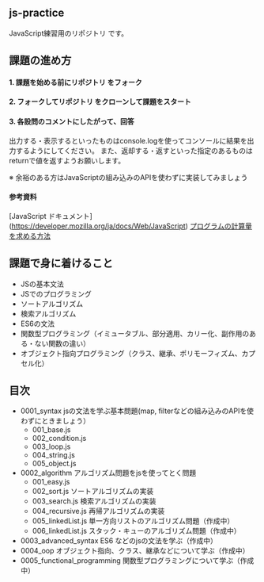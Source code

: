 

## js-practice

JavaScript練習用のリポジトリ です。

## 課題の進め方

#### 1. 課題を始める前にリポジトリ をフォーク

#### 2. フォークしてリポジトリ をクローンして課題をスタート

#### 3. 各設問のコメントにしたがって、回答

出力する・表示するといったものはconsole.logを使ってコンソールに結果を出力するようにしてください。
また、返却する・返すといった指定のあるものはreturnで値を返すようお願いします。

※ 余裕のある方はJavaScriptの組み込みのAPIを使わずに実装してみましょう


#### 参考資料

[JavaScript ドキュメント] (https://developer.mozilla.org/ja/docs/Web/JavaScript)
[プログラムの計算量を求める方法](https://qiita.com/cotrpepe/items/1f4c38cc9d3e3a5f5e9c#%E8%A3%9C%E8%B6%B3%E6%99%82%E9%96%93%E8%A8%88%E7%AE%97%E9%87%8F%E3%81%A8%E7%A9%BA%E9%96%93%E8%A8%88%E7%AE%97%E9%87%8F%E3%81%AB%E3%81%A4%E3%81%84%E3%81%A6)


## 課題で身に着けること

- JSの基本文法
- JSでのプログラミング
- ソートアルゴリズム
- 検索アルゴリズム
- ES6の文法
- 関数型プログラミング（イミュータブル、部分適用、カリー化、副作用のある・ない関数の違い）
- オブジェクト指向プログラミング（クラス、継承、ポリモーフィズム、カプセル化）

## 目次

- 0001_syntax jsの文法を学ぶ基本問題(map, filterなどの組み込みのAPIを使わずにときましょう）
   - 001_base.js
   - 002_condition.js
   - 003_loop.js
   - 004_string.js
   - 005_object.js
- 0002_algorithm アルゴリズム問題をjsを使ってとく問題
   - 001_easy.js
   - 002_sort.js ソートアルゴリズムの実装
   - 003_search.js 検索アルゴリズムの実装
   - 004_recursive.js 再帰アルゴリズムの実装
   - 005_linkedList.js 単一方向リストのアルゴリズム問題（作成中）
   - 006_linkedList.js スタック・キューのアルゴリズム問題（作成中）
- 0003_advanced_syntax ES6 などのjsの文法を学ぶ（作成中）
- 0004_oop オブジェクト指向、クラス、継承などについて学ぶ（作成中）
- 0005_functional_programming 関数型プログラミングについて学ぶ（作成中）

